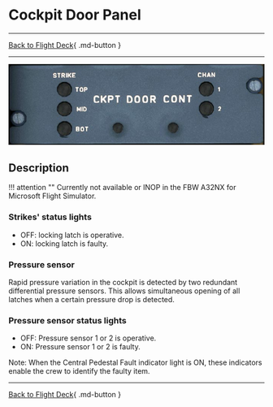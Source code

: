 # Cockpit Door Panel

---

[Back to Flight Deck](../index.md){ .md-button }

---

![Cockpit Door Panel](../../../assets/a32nx-briefing/overhead-aft-panel/Cockpit-Door-Cont.jpg "Cockpit Door Panel")

## Description

!!! attention ""
    Currently not available or INOP in the FBW A32NX for Microsoft Flight Simulator.

### Strikes' status lights

- OFF: locking latch is operative.
- ON: locking latch is faulty.

###  Pressure sensor

Rapid pressure variation in the cockpit is detected by two redundant differential pressure sensors. This allows simultaneous opening of all latches when a certain pressure drop is detected.

### Pressure sensor status lights

- OFF: Pressure sensor 1 or 2 is operative.
- ON: Pressure sensor 1 or 2 is faulty.

Note: When the Central Pedestal Fault indicator light is ON, these indicators enable the crew to identify the faulty item.

---

[Back to Flight Deck](../index.md){ .md-button }


